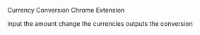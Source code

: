 Currency Conversion Chrome Extension

input the amount
change the currencies
outputs the conversion
